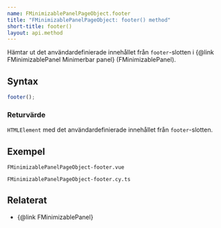 ```yaml
---
name: FMinimizablePanelPageObject.footer
title: "FMinimizablePanelPageObject: footer() method"
short-title: footer()
layout: api.method
---
```


Hämtar ut det användardefinierade innehållet från `footer`-slotten i {@link FMinimizablePanel Minimerbar panel} (FMinimizablePanel).

## Syntax

```ts nocompile nolint
footer();
```

### Returvärde

`HTMLElement` med det användardefinierade innehållet från `footer`-slotten.

## Exempel

```import static
FMinimizablePanelPageObject-footer.vue
```

```import static
FMinimizablePanelPageObject-footer.cy.ts
```

## Relaterat

- {@link FMinimizablePanel}
